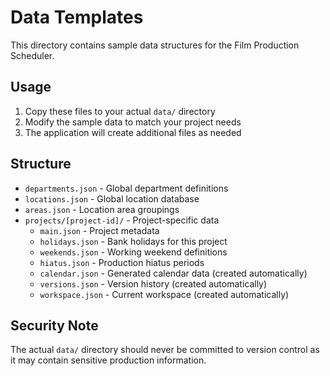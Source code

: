 # Data Templates

This directory contains sample data structures for the Film Production Scheduler.

## Usage

1. Copy these files to your actual `data/` directory
2. Modify the sample data to match your project needs
3. The application will create additional files as needed

## Structure

- `departments.json` - Global department definitions
- `locations.json` - Global location database  
- `areas.json` - Location area groupings
- `projects/[project-id]/` - Project-specific data
  - `main.json` - Project metadata
  - `holidays.json` - Bank holidays for this project
  - `weekends.json` - Working weekend definitions
  - `hiatus.json` - Production hiatus periods
  - `calendar.json` - Generated calendar data (created automatically)
  - `versions.json` - Version history (created automatically)
  - `workspace.json` - Current workspace (created automatically)

## Security Note

The actual `data/` directory should never be committed to version control as it may contain sensitive production information.
